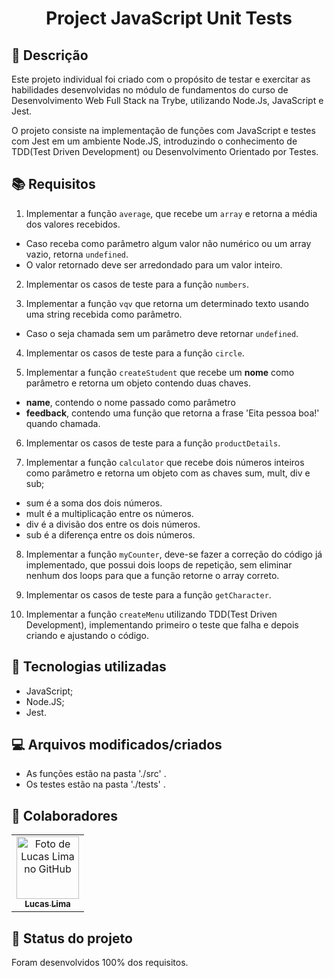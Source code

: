 <h1 align="center">Project JavaScript Unit Tests</h1>

## :memo: Descrição
Este projeto individual foi criado com o propósito de testar e exercitar as habilidades desenvolvidas no módulo de fundamentos do curso de Desenvolvimento Web Full Stack na Trybe, utilizando Node.Js, JavaScript e Jest.

O projeto consiste na implementação de funções com JavaScript e testes com Jest em um ambiente Node.JS, introduzindo o conhecimento de TDD(Test Driven Development) ou Desenvolvimento Orientado por Testes.

## :books: Requisitos 
1. Implementar a função `average`, que recebe um `array` e retorna a média dos valores recebidos.
  - Caso receba como parâmetro algum valor não numérico ou um array vazio, retorna `undefined`.
  - O valor retornado deve ser arredondado para um valor inteiro.

2. Implementar os casos de teste para a função `numbers`.

3. Implementar a função `vqv` que retorna um determinado texto usando uma string recebida como parâmetro.
  - Caso o seja chamada sem um parâmetro deve retornar `undefined`.

4. Implementar os casos de teste para a função `circle`.

5. Implementar a função `createStudent` que recebe um **nome** como parâmetro e retorna um objeto contendo duas chaves.
  - **name**, contendo o nome passado como parâmetro
  - **feedback**, contendo uma função que retorna a frase 'Eita pessoa boa!' quando chamada.

6. Implementar os casos de teste para a função `productDetails`.

7. Implementar a função `calculator` que recebe dois números inteiros como parâmetro e retorna um objeto com as chaves sum, mult, div e sub;
  - sum é a soma dos dois números.
  - mult é a multiplicação entre os números.
  - div é a divisão dos entre os dois números.
  - sub é a diferença entre os dois números.

8. Implementar a função `myCounter`, deve-se fazer a correção do código já implementado, que possui dois loops de repetição, sem eliminar nenhum dos loops para que a função retorne o array correto.

9. Implementar os casos de teste para a função `getCharacter`.

10. Implementar a função `createMenu` utilizando TDD(Test Driven Development), implementando primeiro o teste que falha e depois criando e ajustando o código.

## :wrench: Tecnologias utilizadas
* JavaScript;
* Node.JS;
* Jest.

## :computer: Arquivos modificados/criados
* As funções estão na pasta './src' .
* Os testes estão na pasta './tests' .

## :handshake: Colaboradores
<table>
  <tr>
    <td align="center">
      <a href="https://www.linkedin.com/in/dev-lucas-lima-pe/">
        <img src="https://avatars.githubusercontent.com/u/94488633?s=400&u=c0fc6e9a64565b85fc249c1b7a302c7b674ff785&v=4" width="100px;" alt="Foto de Lucas Lima no GitHub"/><br>
        <sub>
          <b>Lucas Lima</b>
        </sub>
      </a>
    </td>
  </tr>
</table>

## :dart: Status do projeto

Foram desenvolvidos 100% dos requisitos.
